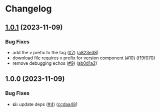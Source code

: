 # Changelog

## [1.0.1](https://github.com/airtonix/asdf-hledger-flow/compare/v1.0.0...v1.0.1) (2023-11-09)


### Bug Fixes

* add the v prefix to the tag ([#7](https://github.com/airtonix/asdf-hledger-flow/issues/7)) ([a823e38](https://github.com/airtonix/asdf-hledger-flow/commit/a823e384d5f35be5c2f9bf03e27160680917e56e))
* download file requires v prefix for version component ([#10](https://github.com/airtonix/asdf-hledger-flow/issues/10)) ([f19f070](https://github.com/airtonix/asdf-hledger-flow/commit/f19f070337afe73814bb8f3e3f025ce4c09ed2f3))
* remove debugging echos ([#9](https://github.com/airtonix/asdf-hledger-flow/issues/9)) ([ab0d1a2](https://github.com/airtonix/asdf-hledger-flow/commit/ab0d1a2cea7a05f09d8d5a297063941e2c8c3859))

## 1.0.0 (2023-11-09)


### Bug Fixes

* **ci:** update deps ([#4](https://github.com/airtonix/asdf-hledger-flow/issues/4)) ([ccdaa48](https://github.com/airtonix/asdf-hledger-flow/commit/ccdaa485f8dfd7aeba04062f58ad1d950bfed28b))
